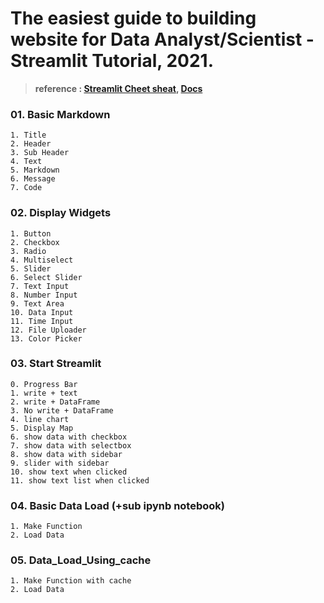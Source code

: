# The easiest guide to building website for Data Analyst/Scientist - Streamlit Tutorial, 2021.
> **reference : [Streamlit Cheet sheat](https://share.streamlit.io/daniellewisdl/streamlit-cheat-sheet/app.py), [Docs](https://docs.streamlit.io/en/stable/index.html)**


### **01. Basic Markdown**
```
1. Title
2. Header
3. Sub Header
4. Text
5. Markdown
6. Message
7. Code
```

### **02. Display Widgets**
```
1. Button
2. Checkbox
3. Radio
4. Multiselect
5. Slider
6. Select Slider
7. Text Input
8. Number Input
9. Text Area
10. Data Input
11. Time Input
12. File Uploader
13. Color Picker
```
### **03. Start Streamlit**
```
0. Progress Bar
1. write + text
2. write + DataFrame
3. No write + DataFrame
4. line chart
5. Display Map
6. show data with checkbox
7. show data with selectbox
8. show data with sidebar
9. slider with sidebar
10. show text when clicked
11. show text list when clicked
```

### **04. Basic Data Load (+sub ipynb notebook)**
```
1. Make Function
2. Load Data
```

### **05. Data_Load_Using_cache**
```
1. Make Function with cache
2. Load Data
```
